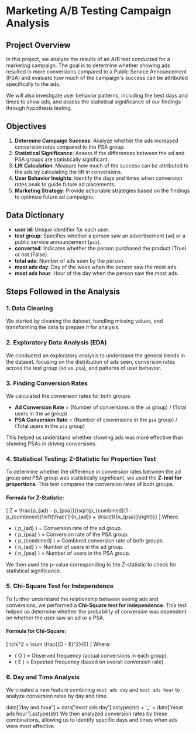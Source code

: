 # Marketing A/B Testing Campaign Analysis

## Project Overview

In this project, we analyze the results of an A/B test conducted for a marketing campaign. The goal is to determine whether showing ads resulted in more conversions compared to a Public Service Announcement (PSA) and evaluate how much of the campaign's success can be attributed specifically to the ads.

We will also investigate user behavior patterns, including the best days and times to show ads, and assess the statistical significance of our findings through hypothesis testing.

## Objectives

1. **Determine Campaign Success**: Analyze whether the ads increased conversion rates compared to the PSA group.
2. **Statistical Significance**: Assess if the differences between the ad and PSA groups are statistically significant.
3. **Lift Calculation**: Measure how much of the success can be attributed to the ads by calculating the lift in conversions.
4. **User Behavior Insights**: Identify the days and times when conversion rates peak to guide future ad placements.
5. **Marketing Strategy**: Provide actionable strategies based on the findings to optimize future ad campaigns.

## Data Dictionary

- **user id**: Unique identifier for each user.
- **test group**: Specifies whether a person saw an advertisement (`ad`) or a public service announcement (`psa`).
- **converted**: Indicates whether the person purchased the product (True) or not (False).
- **total ads**: Number of ads seen by the person.
- **most ads day**: Day of the week when the person saw the most ads.
- **most ads hour**: Hour of the day when the person saw the most ads.

## Steps Followed in the Analysis

### 1. Data Cleaning
We started by cleaning the dataset, handling missing values, and transforming the data to prepare it for analysis.

### 2. Exploratory Data Analysis (EDA)
We conducted an exploratory analysis to understand the general trends in the dataset, focusing on the distribution of ads seen, conversion rates across the test group (`ad` vs. `psa`), and patterns of user behavior.

### 3. Finding Conversion Rates
We calculated the conversion rates for both groups:
- **Ad Conversion Rate** = (Number of conversions in the `ad` group) / (Total users in the `ad` group)
- **PSA Conversion Rate** = (Number of conversions in the `psa` group) / (Total users in the `psa` group)

This helped us understand whether showing ads was more effective than showing PSAs in driving conversions.

### 4. Statistical Testing: Z-Statistic for Proportion Test

To determine whether the difference in conversion rates between the ad group and PSA group was statistically significant, we used the **Z-test for proportions**. This test compares the conversion rates of both groups.

#### Formula for Z-Statistic:
\[
Z = \frac{p_{ad} - p_{psa}}{\sqrt{p_{combined}(1 - p_{combined})\left(\frac{1}{n_{ad}} + \frac{1}{n_{psa}}\right)}}
\]
Where:
- \( p_{ad} \) = Conversion rate of the ad group.
- \( p_{psa} \) = Conversion rate of the PSA group.
- \( p_{combined} \) = Combined conversion rate of both groups.
- \( n_{ad} \) = Number of users in the ad group.
- \( n_{psa} \) = Number of users in the PSA group.

We then used the p-value corresponding to the Z-statistic to check for statistical significance.

### 5. Chi-Square Test for Independence

To further understand the relationship between seeing ads and conversions, we performed a **Chi-Square test for independence**. This test helped us determine whether the probability of conversion was dependent on whether the user saw an ad or a PSA.

#### Formula for Chi-Square:
\[
\chi^2 = \sum \frac{(O - E)^2}{E}
\]
Where:
- \( O \) = Observed frequency (actual conversions in each group).
- \( E \) = Expected frequency (based on overall conversion rate).

### 6. Day and Time Analysis

We created a new feature combining `most ads day` and `most ads hour` to analyze conversion rates by day and time.

data['day and hour'] = data['most ads day'].astype(str) + '_' + data['most ads hour'].astype(str)
We then analyzed conversion rates by these combinations, allowing us to identify specific days and times when ads were most effective.
